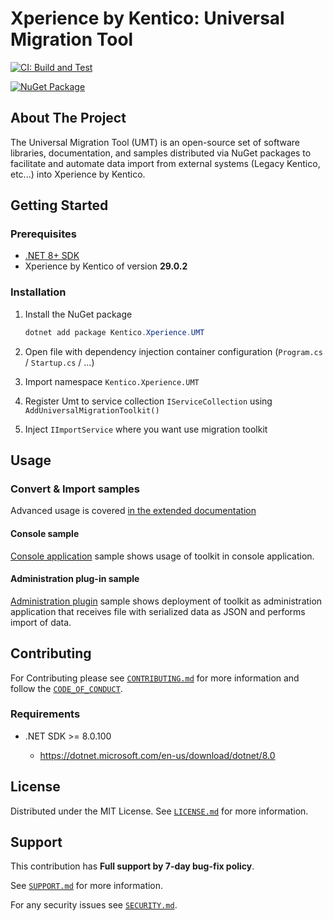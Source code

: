 # Xperience by Kentico: Universal Migration Tool

[![CI: Build and Test](https://github.com/Kentico/xperience-by-kentico-universal-migration-toolkit/actions/workflows/ci.yml/badge.svg?branch=main)](https://github.com/Kentico/xperience-by-kentico-universal-migration-toolkit/actions/workflows/ci.yml)

[![NuGet Package](https://img.shields.io/nuget/v/Kentico.Xperience.UMT.svg)](https://www.nuget.org/packages/Kentico.Xperience.UMT)

## About The Project

The Universal Migration Tool (UMT) is an open-source set of software libraries, documentation, and samples distributed via NuGet packages to facilitate and automate data import from external systems (Legacy Kentico, etc...) into Xperience by Kentico.

## Getting Started

### Prerequisites

- [.NET 8+ SDK](https://dotnet.microsoft.com/en-us/download/dotnet/8.0)
- Xperience by Kentico of version **29.0.2**

### Installation

1. Install the NuGet package

   ```powershell
   dotnet add package Kentico.Xperience.UMT
   ```

2. Open file with dependency injection container configuration (`Program.cs` / `Startup.cs` / ...)
3. Import namespace `Kentico.Xperience.UMT`
4. Register Umt to service collection `IServiceCollection` using `AddUniversalMigrationToolkit()`
5. Inject `IImportService` where you want use migration toolkit

## Usage

### Convert & Import samples

Advanced usage is covered [in the extended documentation](./docs/README.md)

#### Console sample

[Console application](./examples/Kentico.Xperience.UMT.Example.Console/README.md) sample shows usage of toolkit in console application.

#### Administration plug-in sample

[Administration plugin](./examples/Kentico.Xperience.UMT.Example.AdminApp/README.md) sample shows deployment of toolkit as administration application that receives file with serialized data as JSON and performs import of data.

## Contributing

For Contributing please see [`CONTRIBUTING.md`](https://github.com/Kentico/.github/blob/main/CONTRIBUTING.md) for more information and follow the [`CODE_OF_CONDUCT`](https://github.com/Kentico/.github/blob/main/CODE_OF_CONDUCT.md).

### Requirements

- .NET SDK >= 8.0.100

  - <https://dotnet.microsoft.com/en-us/download/dotnet/8.0>

## License

Distributed under the MIT License. See [`LICENSE.md`](./LICENSE.md) for more information.

## Support

This contribution has **Full support by 7-day bug-fix policy**.

See [`SUPPORT.md`](https://github.com/Kentico/.github/blob/main/SUPPORT.md#full-support) for more information.

For any security issues see [`SECURITY.md`](https://github.com/Kentico/.github/blob/main/SECURITY.md).
